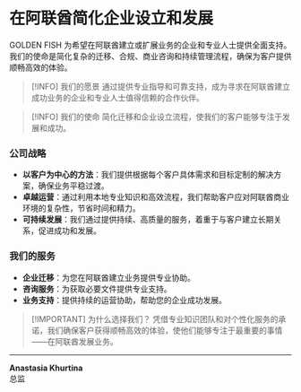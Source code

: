 # 在阿联酋简化企业设立和发展

GOLDEN FISH 为希望在阿联酋建立或扩展业务的企业和专业人士提供全面支持。我们的使命是简化复杂的迁移、合规、商业咨询和持续管理流程，确保为客户提供顺畅高效的体验。

> [!INFO] 我们的愿景
> 通过提供专业指导和可靠支持，成为寻求在阿联酋建立成功业务的企业和专业人士值得信赖的合作伙伴。

> [!INFO] 我们的使命
> 简化迁移和企业设立流程，使我们的客户能够专注于发展和成功。

### 公司战略

- **以客户为中心的方法**：我们提供根据每个客户具体需求和目标定制的解决方案，确保业务平稳过渡。
- **卓越运营**：通过利用本地专业知识和高效流程，我们帮助客户应对阿联酋商业环境的复杂性，节省时间和精力。
- **可持续发展**：我们通过提供持续、高质量的服务，着重于与客户建立长期关系，促进成功和发展。

### 我们的服务

- **企业迁移**：为您在阿联酋建立业务提供专业协助。
- **咨询服务**：为获取必要文件提供专业支持。
- **业务支持**：提供持续的运营协助，帮助您的企业成功发展。

> [!IMPORTANT] 为什么选择我们？
> 凭借专业知识团队和对个性化服务的承诺，我们确保客户获得顺畅高效的体验，使他们能够专注于最重要的事情——在阿联酋发展业务。

---

**Anastasia Khurtina**  
总监